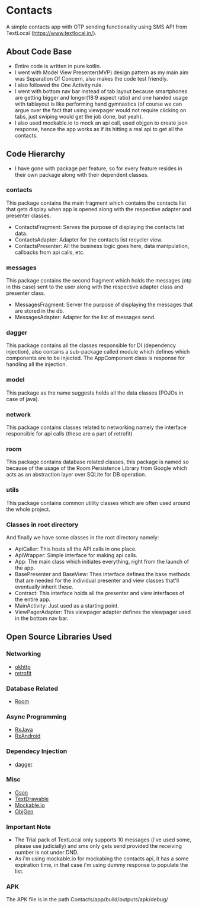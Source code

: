# Contacts
A simple contacts app with OTP sending functionality using SMS API from TextLocal (https://www.textlocal.in/).

## About Code Base
* Entire code is written in pure kotlin.
* I went with Model View Presenter(MVP) design pattern as my main aim was Separation Of Concern, also makes the code test friendly.
* I also followed the One Activity rule.
* I went with bottom nav bar instead of tab layout because smartphones are getting bigger and longer(18:9 aspect ratio) and one handed usage with tablayout is like performing hand gymnastics (of course we can argue over the fact that using viewpager would not require clicking on tabs, just swiping would get the job done, but yeah).
* I also used mockable.io to mock an api call, used objgen to create json response, hence the app works as if its hitting a real api to get all the contacts.

## Code Hierarchy
* I have gone with package per feature, so for every feature resides in their own package along with their dependent classes.

### contacts
This package contains the main fragment which contains the contacts list that gets display when app is opened along with the respective adapter and presenter classes.

* ContactsFragment: Serves the purpose of displaying the contacts list data.
* ContactsAdapter: Adapter for the contacts list recycler view.
* ContactsPresenter: All the business logic goes here, data manipulation, callbacks from api calls, etc.

### messages
This package contains the second fragment which holds the messages (otp in this case) sent to the user along with the respective adapter class and presenter class.

* MessagesFragment: Server the purpose of displaying the messages that are stored in the db.
* MessagesAdapter: Adapter for the list of messages send.

### dagger
This package contains all the classes responsible for DI (dependency injection), also contains a sub-package called module which defines which components are to be injected. The AppComponent class is response for handling all the injection.

### model
This package as the name suggests holds all the data classes (POJOs in case of java).

### network
This package contains classes related to networking namely the interface responsible for api calls (these are a part of retrofit)

### room
This package contains database related classes, this package is named so because of the usage of the Room Persistence Library from Google which acts as an abstraction layer over SQLite for DB operation.

### utils
This package contains common utility classes which are often used around the whole project.

### Classes in root directory
And finally we have some classes in the root directory namely:
* ApiCaller: This hosts all the API calls in one place.
* ApiWrapper: Simple interface for making api calls.
* App: The main class which initiates everything, right from the launch of the app.
* BasePresenter and BaseView: Thes interface defines the base methods that are needed for the individual presenter and view classes that'll eventually inherit these.
* Contract: This interface holds all the presenter and view interfaces of the entire app.
* MainActivity: Just used as a starting point.
* ViewPagerAdapter: This viewpager adapter defines the viewpager used in the bottom nav bar. 


## Open Source Libraries Used

### Networking
* [okhttp](https://github.com/square/okhttp)
* [retrofit](https://github.com/square/retrofit)

### Database Related
* [Room](https://developer.android.com/topic/libraries/architecture/room)

### Async Programming
* [RxJava](https://github.com/ReactiveX/RxJava)
* [RxAndroid](https://github.com/ReactiveX/Rxandroid)

### Dependecy Injection
* [dagger](https://github.com/google/dagger)

### Misc
* [Gson](https://github.com/google/gson)
* [TextDrawable](https://github.com/amulyakhare/TextDrawable)
* [Mockable.io](https://www.mockable.io/)
* [ObjGen](http://www.objgen.com/json)

### Important Note
* The Trial pack of TextLocal only supports 10 messages (i've used some, please use judicially) and sms only gets send provided the receiving number is not under DND.
* As i'm using mockable.io for mockabing the contacts api, it has a some expiration time, in that case i'm using dummy response to populate the list.

### APK 
The APK file is in the path Contacts/app/build/outputs/apk/debug/
